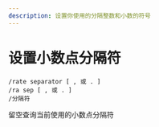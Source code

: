 ```yaml
---
description: 设置你使用的分隔整数和小数的符号
---
```


# 设置小数点分隔符

```
/rate separator [ , 或 . ]
/ra sep [ , 或 . ]
/分隔符
```

留空查询当前使用的小数点分隔符
